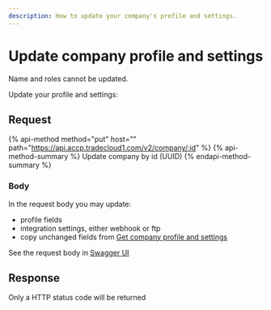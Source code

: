 ```yaml
---
description: How to update your company's profile and settings.
---
```


# Update company profile and settings

Name and roles cannot be updated.

Update your profile and settings:

## Request

{% api-method method="put" host="" path="https://api.accp.tradecloud1.com/v2/company/:id" %} {% api-method-summary %} Update company by id (UUID) {% endapi-method-summary %}

### Body

In the request body you may update:

* profile fields
* integration settings, either webhook or ftp
* copy unchanged fields from [Get company profile and settings](get.md)

See the request body in [Swagger UI](https://swagger-ui.accp.tradecloud1.com/?url=https://api.accp.tradecloud1.com/v2/company/specs.yaml#/company/updateCompanyRoute)

## Response

Only a HTTP status code will be returned
